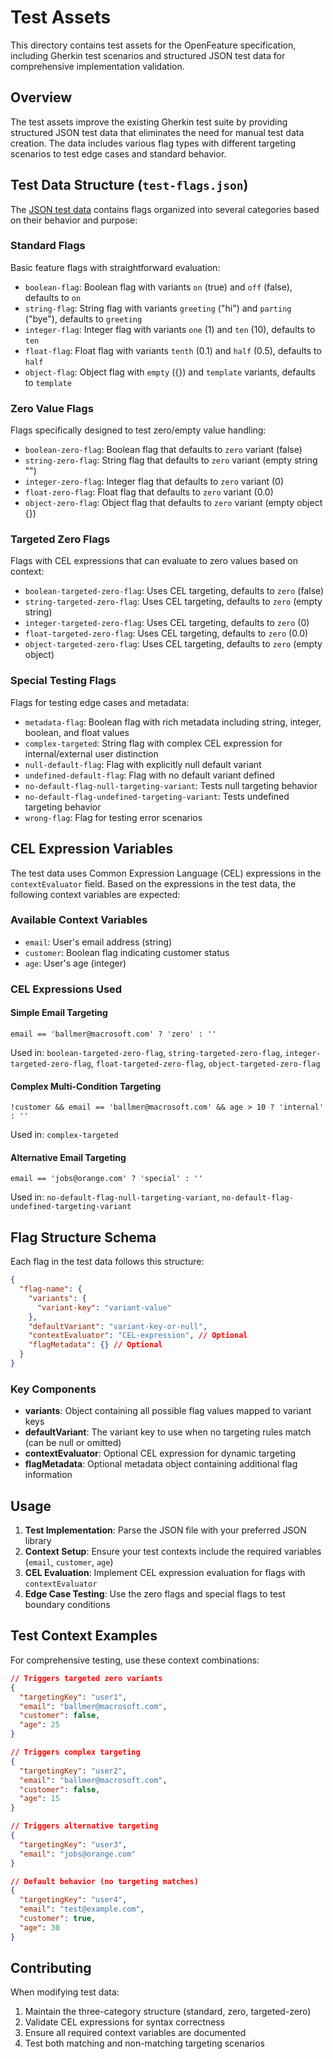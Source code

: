 # Test Assets

This directory contains test assets for the OpenFeature specification, including Gherkin test scenarios and structured JSON test data for comprehensive implementation validation.

## Overview

The test assets improve the existing Gherkin test suite by providing structured JSON test data that eliminates the need for manual test data creation. The data includes various flag types with different targeting scenarios to test edge cases and standard behavior.

## Test Data Structure (`test-flags.json`)

The [JSON test data](./test-flags.json) contains flags organized into several categories based on their behavior and purpose:

### Standard Flags
Basic feature flags with straightforward evaluation:
- `boolean-flag`: Boolean flag with variants `on` (true) and `off` (false), defaults to `on`
- `string-flag`: String flag with variants `greeting` ("hi") and `parting` ("bye"), defaults to `greeting`
- `integer-flag`: Integer flag with variants `one` (1) and `ten` (10), defaults to `ten`
- `float-flag`: Float flag with variants `tenth` (0.1) and `half` (0.5), defaults to `half`
- `object-flag`: Object flag with `empty` ({}) and `template` variants, defaults to `template`

### Zero Value Flags
Flags specifically designed to test zero/empty value handling:
- `boolean-zero-flag`: Boolean flag that defaults to `zero` variant (false)
- `string-zero-flag`: String flag that defaults to `zero` variant (empty string "")
- `integer-zero-flag`: Integer flag that defaults to `zero` variant (0)
- `float-zero-flag`: Float flag that defaults to `zero` variant (0.0)
- `object-zero-flag`: Object flag that defaults to `zero` variant (empty object {})

### Targeted Zero Flags
Flags with CEL expressions that can evaluate to zero values based on context:
- `boolean-targeted-zero-flag`: Uses CEL targeting, defaults to `zero` (false)
- `string-targeted-zero-flag`: Uses CEL targeting, defaults to `zero` (empty string)
- `integer-targeted-zero-flag`: Uses CEL targeting, defaults to `zero` (0)
- `float-targeted-zero-flag`: Uses CEL targeting, defaults to `zero` (0.0)
- `object-targeted-zero-flag`: Uses CEL targeting, defaults to `zero` (empty object)

### Special Testing Flags
Flags for testing edge cases and metadata:
- `metadata-flag`: Boolean flag with rich metadata including string, integer, boolean, and float values
- `complex-targeted`: String flag with complex CEL expression for internal/external user distinction
- `null-default-flag`: Flag with explicitly null default variant
- `undefined-default-flag`: Flag with no default variant defined
- `no-default-flag-null-targeting-variant`: Tests null targeting behavior
- `no-default-flag-undefined-targeting-variant`: Tests undefined targeting behavior
- `wrong-flag`: Flag for testing error scenarios

## CEL Expression Variables

The test data uses Common Expression Language (CEL) expressions in the `contextEvaluator` field. Based on the expressions in the test data, the following context variables are expected:

### Available Context Variables
- `email`: User's email address (string)
- `customer`: Boolean flag indicating customer status
- `age`: User's age (integer)

### CEL Expressions Used

#### Simple Email Targeting
```cel
email == 'ballmer@macrosoft.com' ? 'zero' : ''
```
Used in: `boolean-targeted-zero-flag`, `string-targeted-zero-flag`, `integer-targeted-zero-flag`, `float-targeted-zero-flag`, `object-targeted-zero-flag`

#### Complex Multi-Condition Targeting
```cel
!customer && email == 'ballmer@macrosoft.com' && age > 10 ? 'internal' : ''
```
Used in: `complex-targeted`

#### Alternative Email Targeting
```cel
email == 'jobs@orange.com' ? 'special' : ''
```
Used in: `no-default-flag-null-targeting-variant`, `no-default-flag-undefined-targeting-variant`

## Flag Structure Schema

Each flag in the test data follows this structure:

```json
{
  "flag-name": {
    "variants": {
      "variant-key": "variant-value"
    },
    "defaultVariant": "variant-key-or-null",
    "contextEvaluator": "CEL-expression", // Optional
    "flagMetadata": {} // Optional
  }
}
```

### Key Components
- **variants**: Object containing all possible flag values mapped to variant keys
- **defaultVariant**: The variant key to use when no targeting rules match (can be null or omitted)
- **contextEvaluator**: Optional CEL expression for dynamic targeting
- **flagMetadata**: Optional metadata object containing additional flag information

## Usage

1. **Test Implementation**: Parse the JSON file with your preferred JSON library
2. **Context Setup**: Ensure your test contexts include the required variables (`email`, `customer`, `age`)
3. **CEL Evaluation**: Implement CEL expression evaluation for flags with `contextEvaluator`
4. **Edge Case Testing**: Use the zero flags and special flags to test boundary conditions

## Test Context Examples

For comprehensive testing, use these context combinations:

```json
// Triggers targeted zero variants
{
  "targetingKey": "user1",
  "email": "ballmer@macrosoft.com",
  "customer": false,
  "age": 25
}

// Triggers complex targeting
{
  "targetingKey": "user2", 
  "email": "ballmer@macrosoft.com",
  "customer": false,
  "age": 15
}

// Triggers alternative targeting
{
  "targetingKey": "user3",
  "email": "jobs@orange.com"
}

// Default behavior (no targeting matches)
{
  "targetingKey": "user4",
  "email": "test@example.com",
  "customer": true,
  "age": 30
}
```

## Contributing

When modifying test data:
1. Maintain the three-category structure (standard, zero, targeted-zero)
2. Validate CEL expressions for syntax correctness
3. Ensure all required context variables are documented
4. Test both matching and non-matching targeting scenarios
